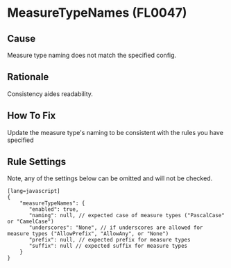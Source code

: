 # MeasureTypeNames (FL0047)

## Cause

Measure type naming does not match the specified config.

## Rationale

Consistency aides readability.

## How To Fix

Update the measure type's naming to be consistent with the rules you have specified

## Rule Settings

Note, any of the settings below can be omitted and will not be checked.

	[lang=javascript]
    {
        "measureTypeNames": { 
           "enabled": true,
           "naming": null, // expected case of measure types ("PascalCase" or "CamelCase")
           "underscores": "None", // if underscores are allowed for measure types ("AllowPrefix", "AllowAny", or "None")
           "prefix": null, // expected prefix for measure types
           "suffix": null // expected suffix for measure types
        }
    }